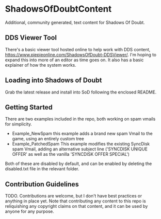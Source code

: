# ShadowsOfDoubtContent

Additional, community generated, text content for Shadows Of Doubt.

## DDS Viewer Tool

There's a basic viewer tool hosted online to help work with DDS content, https://www.piepieonline.com/ShadowsOfDoubt-DDSViewer/. I'm hoping to expand this into more of an editor as time goes on. It also has a basic explainer of how the system works.

## Loading into Shadows of Doubt

Grab the latest release and install into SoD following the enclosed README.

## Getting Started

There are two examples included in the repo, both working on spam vmails for simplicity.

* Example_NewSpam
    this example adds a brand new spam Vmail to the game, using an entirely custom tree
* Example_PatchedSpam
    This example modifies the existing SyncDisk spam Vmail, adding an alternative subject line ('SYNCDISK UNIQUE OFFER' as well as the vanilla 'SYNCDISK OFFER SPECIAL')

Both of these are disabled by default, and can be enabled by deleting the disabled.txt file in the relevant folder.

## Contribution Guidelines

TODO. Contributions are welcome, but I don't have best practices or anything in place yet.
Note that contributing any content to this repo is reliquishing any copyright claims on that content, and it can be used by anyone for any purpose.
